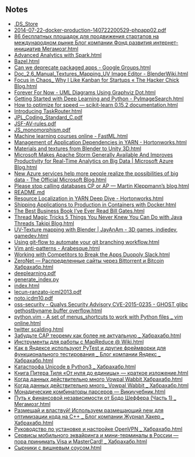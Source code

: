 Notes
-----
* [.DS_Store](.DS_Store)
* [2014-07-22-docker-production-140722200529-phpapp02.pdf](2014-07-22-docker-production-140722200529-phpapp02.pdf)
* [86 бесплатных площадок для продвижения стартапов на международном рынке   Блог компании Фонд развития интернет-инициатив   Мегамозг.html](86%20%D0%B1%D0%B5%D1%81%D0%BF%D0%BB%D0%B0%D1%82%D0%BD%D1%8B%D1%85%20%D0%BF%D0%BB%D0%BE%D1%89%D0%B0%D0%B4%D0%BE%D0%BA%20%D0%B4%D0%BB%D1%8F%20%D0%BF%D1%80%D0%BE%D0%B4%D0%B2%D0%B8%D0%B6%D0%B5%D0%BD%D0%B8%D1%8F%20%D1%81%D1%82%D0%B0%D1%80%D1%82%D0%B0%D0%BF%D0%BE%D0%B2%20%D0%BD%D0%B0%20%D0%BC%D0%B5%D0%B6%D0%B4%D1%83%D0%BD%D0%B0%D1%80%D0%BE%D0%B4%D0%BD%D0%BE%D0%BC%20%D1%80%D1%8B%D0%BD%D0%BA%D0%B5%20%20%20%D0%91%D0%BB%D0%BE%D0%B3%20%D0%BA%D0%BE%D0%BC%D0%BF%D0%B0%D0%BD%D0%B8%D0%B8%20%D0%A4%D0%BE%D0%BD%D0%B4%20%D1%80%D0%B0%D0%B7%D0%B2%D0%B8%D1%82%D0%B8%D1%8F%20%D0%B8%D0%BD%D1%82%D0%B5%D1%80%D0%BD%D0%B5%D1%82-%D0%B8%D0%BD%D0%B8%D1%86%D0%B8%D0%B0%D1%82%D0%B8%D0%B2%20%20%20%D0%9C%D0%B5%D0%B3%D0%B0%D0%BC%D0%BE%D0%B7%D0%B3.html)
* [Advanced Analytics with Spark.html](Advanced%20Analytics%20with%20Spark.html)
* [Bazel.html](Bazel.html)
* [Can we deprecate packaged apps  - Google Groups.html](Can%20we%20deprecate%20packaged%20apps%20%20-%20Google%20Groups.html)
* [Doc_2.6_Manual_Textures_Mapping_UV Image Editor - BlenderWiki.html](Doc_2.6_Manual_Textures_Mapping_UV%20Image%20Editor%20-%20BlenderWiki.html)
* [Focus in Chaos_ Why I Like Kanban for Startups « The Hacker Chick Blog.html](Focus%20in%20Chaos_%20Why%20I%20Like%20Kanban%20for%20Startups%20%C2%AB%20The%20Hacker%20Chick%20Blog.html)
* [Forever For Now - UML Diagrams Using Graphviz Dot.html](Forever%20For%20Now%20-%20UML%20Diagrams%20Using%20Graphviz%20Dot.html)
* [Getting Started with Deep Learning and Python - PyImageSearch.html](Getting%20Started%20with%20Deep%20Learning%20and%20Python%20-%20PyImageSearch.html)
* [How to optimize for speed — scikit-learn 0.15.2 documentation.html](How%20to%20optimize%20for%20speed%20%E2%80%94%20scikit-learn%200.15.2%20documentation.html)
* [Introducing TaskRouter.html](Introducing%20TaskRouter.html)
* [JPL_Coding_Standard_C.pdf](JPL_Coding_Standard_C.pdf)
* [JSF-AV-rules.pdf](JSF-AV-rules.pdf)
* [JS_monomorphism.pdf](JS_monomorphism.pdf)
* [Machine learning courses online - FastML.html](Machine%20learning%20courses%20online%20-%20FastML.html)
* [Management of Application Dependencies in YARN - Hortonworks.html](Management%20of%20Application%20Dependencies%20in%20YARN%20-%20Hortonworks.html)
* [Materials and textures from Blender to Unity 3D.html](Materials%20and%20textures%20from%20Blender%20to%20Unity%203D.html)
* [Microsoft Makes Apache Storm Generally Available And Improves Productivity for Real-Time Analytics on Big Data | Microsoft Azure Blog.html](Microsoft%20Makes%20Apache%20Storm%20Generally%20Available%20And%20Improves%20Productivity%20for%20Real-Time%20Analytics%20on%20Big%20Data%20%7C%20Microsoft%20Azure%20Blog.html)
* [New Azure services help more people realize the possibilities of big data - The Official Microsoft Blog.html](New%20Azure%20services%20help%20more%20people%20realize%20the%20possibilities%20of%20big%20data%20-%20The%20Official%20Microsoft%20Blog.html)
* [Please stop calling databases CP or AP — Martin Kleppmann’s blog.html](Please%20stop%20calling%20databases%20CP%20or%20AP%20%E2%80%94%20Martin%20Kleppmann%E2%80%99s%20blog.html)
* [README.md](README.md)
* [Resource Localization in YARN  Deep Dive - Hortonworks.html](Resource%20Localization%20in%20YARN%20%20Deep%20Dive%20-%20Hortonworks.html)
* [Shipping Applications to Production in Containers with Docker.html](Shipping%20Applications%20to%20Production%20in%20Containers%20with%20Docker.html)
* [The Best Business Book I’ve Ever Read   Bill Gates.html](The%20Best%20Business%20Book%20I%E2%80%99ve%20Ever%20Read%20%20%20Bill%20Gates.html)
* [Thread Magic Tricks  5 Things You Never Knew You Can Do with Java Threads   Takipi Blog.html](Thread%20Magic%20Tricks%20%205%20Things%20You%20Never%20Knew%20You%20Can%20Do%20with%20Java%20Threads%20%20%20Takipi%20Blog.html)
* [UV-Texture mapping with Blender | JayAnAm - 3D games, indiedev, gamedev.html](UV-Texture%20mapping%20with%20Blender%20%7C%20JayAnAm%20-%203D%20games%2C%20indiedev%2C%20gamedev.html)
* [Using git-flow to automate your git branching workflow.html](Using%20git-flow%20to%20automate%20your%20git%20branching%20workflow.html)
* [Vim anti-patterns - Arabesque.html](Vim%20anti-patterns%20-%20Arabesque.html)
* [Working with Competitors to Break the Apps Duopoly   Slack.html](Working%20with%20Competitors%20to%20Break%20the%20Apps%20Duopoly%20%20%20Slack.html)
* [ZeroNet — Распределенные сайты через Bittorrent и Bitcoin   Хабрахабр.html](ZeroNet%20%E2%80%94%20%D0%A0%D0%B0%D1%81%D0%BF%D1%80%D0%B5%D0%B4%D0%B5%D0%BB%D0%B5%D0%BD%D0%BD%D1%8B%D0%B5%20%D1%81%D0%B0%D0%B8%CC%86%D1%82%D1%8B%20%D1%87%D0%B5%D1%80%D0%B5%D0%B7%20Bittorrent%20%D0%B8%20Bitcoin%20%20%20%D0%A5%D0%B0%D0%B1%D1%80%D0%B0%D1%85%D0%B0%D0%B1%D1%80.html)
* [deeplearning.pdf](deeplearning.pdf)
* [generate_index.py](generate_index.py)
* [index.html](index.html)
* [lecun-ranzato-icml2013.pdf](lecun-ranzato-icml2013.pdf)
* [noto.icdm10.pdf](noto.icdm10.pdf)
* [oss-security - Qualys Security Advisory CVE-2015-0235 - GHOST  glibc gethostbyname buffer overflow.html](oss-security%20-%20Qualys%20Security%20Advisory%20CVE-2015-0235%20-%20GHOST%20%20glibc%20gethostbyname%20buffer%20overflow.html)
* [python.vim - A set of menus_shortcuts to work with Python files _ vim online.html](python.vim%20-%20A%20set%20of%20menus_shortcuts%20to%20work%20with%20Python%20files%20_%20vim%20online.html)
* [twitter scalding.html](twitter%20scalding.html)
* [Забудьте САР теорему как более не актуальную _ Хабрахабр.html](%D0%97%D0%B0%D0%B1%D1%83%D0%B4%D1%8C%D1%82%D0%B5%20%D0%A1%D0%90%D0%A0%20%D1%82%D0%B5%D0%BE%D1%80%D0%B5%D0%BC%D1%83%20%D0%BA%D0%B0%D0%BA%20%D0%B1%D0%BE%D0%BB%D0%B5%D0%B5%20%D0%BD%D0%B5%20%D0%B0%D0%BA%D1%82%D1%83%D0%B0%D0%BB%D1%8C%D0%BD%D1%83%D1%8E%20_%20%D0%A5%D0%B0%D0%B1%D1%80%D0%B0%D1%85%D0%B0%D0%B1%D1%80.html)
* [Инструменты для работы с MapReduce @ Wiki.html](%D0%98%D0%BD%D1%81%D1%82%D1%80%D1%83%D0%BC%D0%B5%D0%BD%D1%82%D1%8B%20%D0%B4%D0%BB%D1%8F%20%D1%80%D0%B0%D0%B1%D0%BE%D1%82%D1%8B%20%D1%81%20MapReduce%20%40%20Wiki.html)
* [Как в Яндексе используют PyTest и другие фреймворки для функционального тестирования _ Блог компании Яндекс _ Хабрахабр.html](%D0%9A%D0%B0%D0%BA%20%D0%B2%20%D0%AF%D0%BD%D0%B4%D0%B5%D0%BA%D1%81%D0%B5%20%D0%B8%D1%81%D0%BF%D0%BE%D0%BB%D1%8C%D0%B7%D1%83%D1%8E%D1%82%20PyTest%20%D0%B8%20%D0%B4%D1%80%D1%83%D0%B3%D0%B8%D0%B5%20%D1%84%D1%80%D0%B5%D0%B8%CC%86%D0%BC%D0%B2%D0%BE%D1%80%D0%BA%D0%B8%20%D0%B4%D0%BB%D1%8F%20%D1%84%D1%83%D0%BD%D0%BA%D1%86%D0%B8%D0%BE%D0%BD%D0%B0%D0%BB%D1%8C%D0%BD%D0%BE%D0%B3%D0%BE%20%D1%82%D0%B5%D1%81%D1%82%D0%B8%D1%80%D0%BE%D0%B2%D0%B0%D0%BD%D0%B8%D1%8F%20_%20%D0%91%D0%BB%D0%BE%D0%B3%20%D0%BA%D0%BE%D0%BC%D0%BF%D0%B0%D0%BD%D0%B8%D0%B8%20%D0%AF%D0%BD%D0%B4%D0%B5%D0%BA%D1%81%20_%20%D0%A5%D0%B0%D0%B1%D1%80%D0%B0%D1%85%D0%B0%D0%B1%D1%80.html)
* [Катастрофа Unicode в Python3 _ Хабрахабр.html](%D0%9A%D0%B0%D1%82%D0%B0%D1%81%D1%82%D1%80%D0%BE%D1%84%D0%B0%20Unicode%20%D0%B2%20Python3%20_%20%D0%A5%D0%B0%D0%B1%D1%80%D0%B0%D1%85%D0%B0%D0%B1%D1%80.html)
* [Книга Питера Тиля «От нуля до единицы» — краткое изложение.html](%D0%9A%D0%BD%D0%B8%D0%B3%D0%B0%20%D0%9F%D0%B8%D1%82%D0%B5%D1%80%D0%B0%20%D0%A2%D0%B8%D0%BB%D1%8F%20%C2%AB%D0%9E%D1%82%20%D0%BD%D1%83%D0%BB%D1%8F%20%D0%B4%D0%BE%20%D0%B5%D0%B4%D0%B8%D0%BD%D0%B8%D1%86%D1%8B%C2%BB%20%E2%80%94%20%D0%BA%D1%80%D0%B0%D1%82%D0%BA%D0%BE%D0%B5%20%D0%B8%D0%B7%D0%BB%D0%BE%D0%B6%D0%B5%D0%BD%D0%B8%D0%B5.html)
* [Когда данных действительно много  Vowpal Wabbit   Хабрахабр.html](%D0%9A%D0%BE%D0%B3%D0%B4%D0%B0%20%D0%B4%D0%B0%D0%BD%D0%BD%D1%8B%D1%85%20%D0%B4%D0%B5%D0%B8%CC%86%D1%81%D1%82%D0%B2%D0%B8%D1%82%D0%B5%D0%BB%D1%8C%D0%BD%D0%BE%20%D0%BC%D0%BD%D0%BE%D0%B3%D0%BE%20%20Vowpal%20Wabbit%20%20%20%D0%A5%D0%B0%D0%B1%D1%80%D0%B0%D1%85%D0%B0%D0%B1%D1%80.html)
* [Когда данных действительно много_ Vowpal Wabbit _ Хабрахабр.html](%D0%9A%D0%BE%D0%B3%D0%B4%D0%B0%20%D0%B4%D0%B0%D0%BD%D0%BD%D1%8B%D1%85%20%D0%B4%D0%B5%D0%B8%CC%86%D1%81%D1%82%D0%B2%D0%B8%D1%82%D0%B5%D0%BB%D1%8C%D0%BD%D0%BE%20%D0%BC%D0%BD%D0%BE%D0%B3%D0%BE_%20Vowpal%20Wabbit%20_%20%D0%A5%D0%B0%D0%B1%D1%80%D0%B0%D1%85%D0%B0%D0%B1%D1%80.html)
* [Монадические комбинаторы парсеров — Викиучебник.html](%D0%9C%D0%BE%D0%BD%D0%B0%D0%B4%D0%B8%D1%87%D0%B5%D1%81%D0%BA%D0%B8%D0%B5%20%D0%BA%D0%BE%D0%BC%D0%B1%D0%B8%D0%BD%D0%B0%D1%82%D0%BE%D1%80%D1%8B%20%D0%BF%D0%B0%D1%80%D1%81%D0%B5%D1%80%D0%BE%D0%B2%20%E2%80%94%20%D0%92%D0%B8%D0%BA%D0%B8%D1%83%D1%87%D0%B5%D0%B1%D0%BD%D0%B8%D0%BA.html)
* [Путь к финансовой независимости от Бодо Шеффера (Часть 1) _ Мегамозг.html](%D0%9F%D1%83%D1%82%D1%8C%20%D0%BA%20%D1%84%D0%B8%D0%BD%D0%B0%D0%BD%D1%81%D0%BE%D0%B2%D0%BE%D0%B8%CC%86%20%D0%BD%D0%B5%D0%B7%D0%B0%D0%B2%D0%B8%D1%81%D0%B8%D0%BC%D0%BE%D1%81%D1%82%D0%B8%20%D0%BE%D1%82%20%D0%91%D0%BE%D0%B4%D0%BE%20%D0%A8%D0%B5%D1%84%D1%84%D0%B5%D1%80%D0%B0%20%28%D0%A7%D0%B0%D1%81%D1%82%D1%8C%201%29%20_%20%D0%9C%D0%B5%D0%B3%D0%B0%D0%BC%D0%BE%D0%B7%D0%B3.html)
* [Размещай и властвуй! Используем размещающий new для оптимизации кода на C++ _ Блог компании Журнал Хакер _ Хабрахабр.html](%D0%A0%D0%B0%D0%B7%D0%BC%D0%B5%D1%89%D0%B0%D0%B8%CC%86%20%D0%B8%20%D0%B2%D0%BB%D0%B0%D1%81%D1%82%D0%B2%D1%83%D0%B8%CC%86%21%20%D0%98%D1%81%D0%BF%D0%BE%D0%BB%D1%8C%D0%B7%D1%83%D0%B5%D0%BC%20%D1%80%D0%B0%D0%B7%D0%BC%D0%B5%D1%89%D0%B0%D1%8E%D1%89%D0%B8%D0%B8%CC%86%20new%20%D0%B4%D0%BB%D1%8F%20%D0%BE%D0%BF%D1%82%D0%B8%D0%BC%D0%B8%D0%B7%D0%B0%D1%86%D0%B8%D0%B8%20%D0%BA%D0%BE%D0%B4%D0%B0%20%D0%BD%D0%B0%20C%2B%2B%20_%20%D0%91%D0%BB%D0%BE%D0%B3%20%D0%BA%D0%BE%D0%BC%D0%BF%D0%B0%D0%BD%D0%B8%D0%B8%20%D0%96%D1%83%D1%80%D0%BD%D0%B0%D0%BB%20%D0%A5%D0%B0%D0%BA%D0%B5%D1%80%20_%20%D0%A5%D0%B0%D0%B1%D1%80%D0%B0%D1%85%D0%B0%D0%B1%D1%80.html)
* [Руководство по установке и настройке OpenVPN _ Хабрахабр.html](%D0%A0%D1%83%D0%BA%D0%BE%D0%B2%D0%BE%D0%B4%D1%81%D1%82%D0%B2%D0%BE%20%D0%BF%D0%BE%20%D1%83%D1%81%D1%82%D0%B0%D0%BD%D0%BE%D0%B2%D0%BA%D0%B5%20%D0%B8%20%D0%BD%D0%B0%D1%81%D1%82%D1%80%D0%BE%D0%B8%CC%86%D0%BA%D0%B5%20OpenVPN%20_%20%D0%A5%D0%B0%D0%B1%D1%80%D0%B0%D1%85%D0%B0%D0%B1%D1%80.html)
* [Сервисы мобильного эквайринга и мини-терминалы в России — пора принимать Visa и MasterCard! _ Хабрахабр.html](%D0%A1%D0%B5%D1%80%D0%B2%D0%B8%D1%81%D1%8B%20%D0%BC%D0%BE%D0%B1%D0%B8%D0%BB%D1%8C%D0%BD%D0%BE%D0%B3%D0%BE%20%D1%8D%D0%BA%D0%B2%D0%B0%D0%B8%CC%86%D1%80%D0%B8%D0%BD%D0%B3%D0%B0%20%D0%B8%20%D0%BC%D0%B8%D0%BD%D0%B8-%D1%82%D0%B5%D1%80%D0%BC%D0%B8%D0%BD%D0%B0%D0%BB%D1%8B%20%D0%B2%20%D0%A0%D0%BE%D1%81%D1%81%D0%B8%D0%B8%20%E2%80%94%20%D0%BF%D0%BE%D1%80%D0%B0%20%D0%BF%D1%80%D0%B8%D0%BD%D0%B8%D0%BC%D0%B0%D1%82%D1%8C%20Visa%20%D0%B8%20MasterCard%21%20_%20%D0%A5%D0%B0%D0%B1%D1%80%D0%B0%D1%85%D0%B0%D0%B1%D1%80.html)
* [Сырники с вишневым соусом.html](%D0%A1%D1%8B%D1%80%D0%BD%D0%B8%D0%BA%D0%B8%20%D1%81%20%D0%B2%D0%B8%D1%88%D0%BD%D0%B5%D0%B2%D1%8B%D0%BC%20%D1%81%D0%BE%D1%83%D1%81%D0%BE%D0%BC.html)
